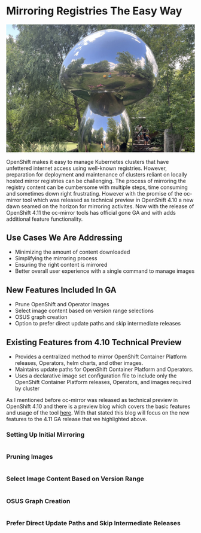 # **Mirroring Registries The Easy Way**

<img src="mirror.jpg" style="width: 1000px;" border=0/>

OpenShift makes it easy to manage Kubernetes clusters that have unfettered internet access using well-known registries. However, preparation for deployment and maintenance of clusters reliant on locally hosted mirror registries can be challenging. The process of mirroring the registry content can be cumbersome with multiple steps, time consuming and sometimes down right frustrating.  However with the promise of the oc-mirror tool which was released as technical preview in OpenShift 4.10 a new dawn seamed on the horizon for mirroring activites. Now with the release of OpenShift 4.11 the oc-mirror tools has official gone GA and with adds additional feature functionality. 

## Use Cases We Are Addressing

* Minimizing the amount of content downloaded
* Simplifying the mirroring process
* Ensuring the right content is mirrored
* Better overall user experience with a single command to manage images

## New Features Included In GA

* Prune OpenShift and Operator images
* Select image content based on version range selections
* OSUS graph creation
* Option to prefer direct update paths and skip intermediate releases

## Existing Features from 4.10 Technical Preview

 * Provides a centralized method to mirror OpenShift Container Platform releases, Operators, helm charts, and other images.
 * Maintains update paths for OpenShift Container Platform and Operators.
 * Uses a declarative image set configuration file to include only the OpenShift Container Platform releases, Operators, and images required by cluster

As I mentioned before oc-mirror was released as technical preview in OpenShift 4.10 and there is a preview blog which covers the basic features and usage of the tool [here](https://cloud.redhat.com/blog/how-oc-mirror-will-help-you-reduce-container-management-complexity).  With that stated this blog will focus on the new features to the 4.11 GA release that we highlighted above.

### Setting Up Initial Mirroring

~~~bash

~~~

### Pruning Images

~~~bash

~~~

### Select Image Content Based on Version Range

~~~bash

~~~

### OSUS Graph Creation

~~~bash

~~~

### Prefer Direct Update Paths and Skip Intermediate Releases

~~~bash

~~~
